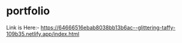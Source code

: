 # portfolio


Link is Here:- https://64666516ebab8038bb13b6ac--glittering-taffy-109b35.netlify.app/index.html
